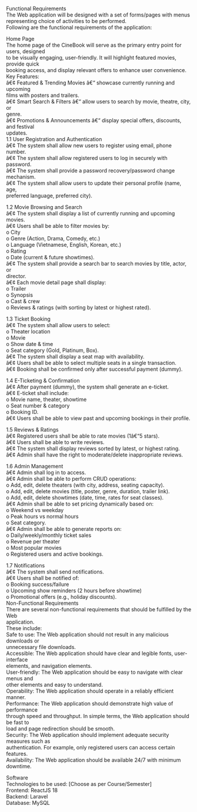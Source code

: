 Functional Requirements  
The Web application will be designed with a set of forms/pages with menus  
representing choice of activities to be performed.  
Following are the functional requirements of the application:

Home Page  
The home page of the CineBook will serve as the primary entry point for users, designed  
to be visually engaging, user-friendly. It will highlight featured movies, provide quick  
booking access, and display relevant offers to enhance user convenience.  
Key Features:  
â€¢ Featured & Trending Movies â€“ showcase currently running and upcoming  
films with posters and trailers.  
â€¢ Smart Search & Filters â€“ allow users to search by movie, theatre, city, or  
genre.  
â€¢ Promotions & Announcements â€“ display special offers, discounts, and festival  
updates.  
1.1 User Registration and Authentication  
â€¢ The system shall allow new users to register using email, phone number.  
â€¢ The system shall allow registered users to log in securely with password.  
â€¢ The system shall provide a password recovery/password change mechanism.  
â€¢ The system shall allow users to update their personal profile (name, age,  
preferred language, preferred city).

1.2 Movie Browsing and Search  
â€¢ The system shall display a list of currently running and upcoming movies.  
â€¢ Users shall be able to filter movies by:  
o City  
o Genre (Action, Drama, Comedy, etc.)  
o Language (Vietnamese, English, Korean, etc.)  
o Rating  
o Date (current & future showtimes).  
â€¢ The system shall provide a search bar to search movies by title, actor, or  
director.  
â€¢ Each movie detail page shall display:  
o Trailer  
o Synopsis  
o Cast & crew  
o Reviews & ratings (with sorting by latest or highest rated).

1.3 Ticket Booking  
â€¢ The system shall allow users to select:  
o Theater location  
o Movie  
o Show date & time  
o Seat category (Gold, Platinum, Box).  
â€¢ The system shall display a seat map with availability.  
â€¢ Users shall be able to select multiple seats in a single transaction.  
â€¢ Booking shall be confirmed only after successful payment (dummy).

1.4 E-Ticketing & Confirmation  
â€¢ After payment (dummy), the system shall generate an e-ticket.  
â€¢ E-ticket shall include:  
o Movie name, theater, showtime  
o Seat number & category  
o Booking ID.  
â€¢ Users shall be able to view past and upcoming bookings in their profile.

1.5 Reviews & Ratings  
â€¢ Registered users shall be able to rate movies (1â€“5 stars).  
â€¢ Users shall be able to write reviews.  
â€¢ The system shall display reviews sorted by latest, or highest rating.  
â€¢ Admin shall have the right to moderate/delete inappropriate reviews.

1.6 Admin Management  
â€¢ Admin shall log in to access.  
â€¢ Admin shall be able to perform CRUD operations:  
o Add, edit, delete theaters (with city, address, seating capacity).  
o Add, edit, delete movies (title, poster, genre, duration, trailer link).  
o Add, edit, delete showtimes (date, time, rates for seat classes).  
â€¢ Admin shall be able to set pricing dynamically based on:  
o Weekend vs weekday  
o Peak hours vs normal hours  
o Seat category.  
â€¢ Admin shall be able to generate reports on:  
o Daily/weekly/monthly ticket sales  
o Revenue per theater  
o Most popular movies  
o Registered users and active bookings.

1.7 Notifications  
â€¢ The system shall send notifications.  
â€¢ Users shall be notified of:  
o Booking success/failure  
o Upcoming show reminders (2 hours before showtime)  
o Promotional offers (e.g., holiday discounts).  
Non-Functional Requirements  
There are several non-functional requirements that should be fulfilled by the Web  
application.  
These include:  
Safe to use: The Web application should not result in any malicious downloads or  
unnecessary file downloads.  
Accessible: The Web application should have clear and legible fonts, user-interface  
elements, and navigation elements.  
User-friendly: The Web application should be easy to navigate with clear menus and  
other elements and easy to understand.  
Operability: The Web application should operate in a reliably efficient manner.  
Performance: The Web application should demonstrate high value of performance  
through speed and throughput. In simple terms, the Web application should be fast to  
load and page redirection should be smooth.  
Security: The Web application should implement adequate security measures such as  
authentication. For example, only registered users can access certain features.  
Availability: The Web application should be available 24/7 with minimum downtime.

Software  
Technologies to be used: \[Choose as per Course/Semester\]  
Frontend: ReactJS 18   
Backend: Laravel   
Database: MySQL 